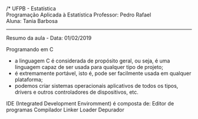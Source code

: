 /* UFPB - Estatística                 
Programação Aplicada à Estatística 
Professor: Pedro Rafael            
Aluna: Tania Barbosa               
*****************************************************************************************************************

  Resumo da aula - Data: 01/02/2019
  
Programando em C
* a linguagem C é considerada de propósito geral, ou seja, é uma linguagem capaz de ser usada para qualquer tipo de projeto;
* é extremamente portável, isto é, pode ser facilmente usada em qualquer plataforma;
* podemos criar sistemas operacionais aplicativos de todos os tipos, drivers e outros controladores de dispositivos, etc.

IDE (Integrated Development Enviromment) é composta de:
Editor de programas
Compilador
Linker
Loader
Depurador

     
